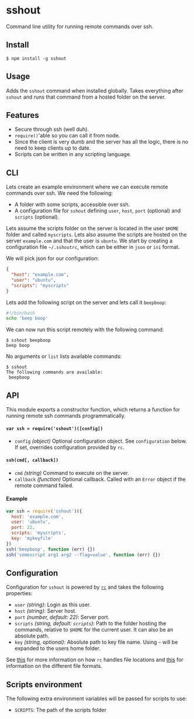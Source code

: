 sshout
======

Command line utility for running remote commands over ssh.

## Install

```
$ npm install -g sshout
```

## Usage

Adds the `sshout` command when installed globally. Takes everything after `sshout` and runs that command from a hosted folder on the server.

## Features

* Secure through ssh (well duh).
* `require()`'able so you can call it from node.
* Since the client is very dumb and the server has all the logic, there is no need to keep clients up to date.
* Scripts can be written in any scripting language.

## CLI

Lets create an example environment where we can execute remote commands over ssh. We need the following:

* A folder with some scripts, accessible over ssh.
* A configuration file for `sshout` defining `user`, `host`, `port` (optional) and `scripts` (optional).

Lets assume the scripts folder on the server is located in the user `$HOME` folder and called `myscripts`. Lets also assume the scripts are hosted on the server `example.com` and that the user is `ubuntu`. We start by creating a configuration file `~/.sshoutrc`, which can be either in `json` or `ini` format.

We will pick json for our configuration:

```json
{
  "host": "example.com",
  "user": "ubuntu",
  "scripts": "myscripts"
}
```

Lets add the following script on the server and lets call it `beepboop`:

```bash
#!/bin/bash
echo 'beep boop'
```

We can now run this script remotely with the following command:

```
$ sshout beepboop
beep boop
```

No arguments or `list` lists available commands:

```
$ sshout
The following commands are available:
 beepboop
```

## API

This module exports a constructor function, which returns a function for running remote ssh commands programmatically.

#### `var ssh = require('sshout')([config])`

* `config` *(object)* Optional configuration object. See `configuration` below. If set, overrides configuration provided by `rc`.

#### `ssh(cmd[, callback])`

* `cmd` *(string)* Command to execute on the server.
* `callback` *(function)* Optional callback. Called with an `Error` object if the remote command failed.

#### Example

```js
var ssh = require('sshout')({
  host: 'example.com',
  user: 'ubuntu',
  port: 22,
  scripts: 'myscripts',
  key: 'mykeyfile'
})
ssh('beepboop', function (err) {})
ssh('somescript arg1 arg2 --flag=value', function (err) {})
```

## Configuration

Configuration for `sshout` is powered by [`rc`](https://github.com/dominictarr/rc) and takes the following properties:

* `user` *(string)*: Login as this user.
* `host` *(string)*: Server host.
* `port` *(number, default: 22)*: Server port.
* `scripts` *(string, default: `scripts`)*: Path to the folder hosting the commands, relative to `$HOME` for the current user. It can also be an absolute path.
* `key` *(string, optional)*: Absolute path to key file name. Using `~` will be expanded to the users home folder.

See [this](https://github.com/dominictarr/rc#standards) for more information on how `rc` handles file locations and [this](https://github.com/dominictarr/rc#configuration-file-formats) for information on the different file formats.

## Scripts environment

The following extra environment variables will be passed for scripts to use:

* `SCRIPTS`: The path of the scripts folder
